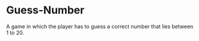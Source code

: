 # Guess-Number
A game in which the player has to guess a correct number that lies between 1 to 20.

